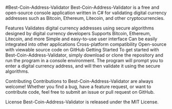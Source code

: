 #Best-Coin-Address-Validator
Best-Coin-Address-Validator is a free and open-source console application written in C# for validating digital currency addresses such as Bitcoin, Ethereum, Litecoin, and other cryptocurrencies.

Features
Validates digital currency addresses using secure algorithms designed by digital currency developers
Supports Bitcoin, Ethereum, Litecoin, and more
Simple and easy-to-use user interface
Can be easily integrated into other applications
Cross-platform compatibility
Open-source with viewable source code on GitHub
Getting Started
To get started with Best-Coin-Address-Validator, simply download or clone the repository and run the program in a console environment. The program will prompt you to enter a digital currency address, and will then validate it using the secure algorithms.

Contributing
Contributions to Best-Coin-Address-Validator are always welcome! Whether you find a bug, have a feature request, or want to contribute code, feel free to submit an issue or pull request on GitHub.

License
Best-Coin-Address-Validator is released under the MIT License.
